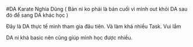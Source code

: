 #DA Karate Nghia Dũng ( Bản ni ko phải là bản cuối vì mình out khỏi DA sau đó để sang DA khác học )

Đây là DA thực tế mình tham gia đâu tiên. Và làm khá nhiều Task. Vui lắm

DA ni khá basic nên cũng giúp mình học được nhiều.

